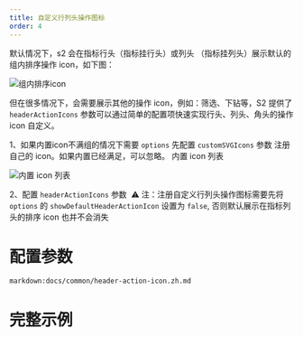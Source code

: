 ```yaml
---
title: 自定义行列头操作图标
order: 4
---
```


默认情况下，s2 会在指标行头（指标挂行头）或列头 （指标挂列头）展示默认的组内排序操作 icon，如下图：

![组内排序icon](https://intranetproxy.alipay.com/skylark/lark/0/2021/png/315626/1632466011246-d40bad8b-7d71-430b-a2c7-f3f11c9f8050.png#clientId=uebe03e5f-c55b-4&from=paste&height=236&id=u01e893d7&margin=%5Bobject%20Object%5D&name=image.png&originHeight=472&originWidth=1744&originalType=binary&ratio=1&size=136679&status=done&style=none&taskId=u7cd02bb4-2341-4554-8d42-2f92bb9288f&width=872)

但在很多情况下，会需要展示其他的操作 icon，例如：筛选、下钻等，S2 提供了 `headerActionIcons` 参数可以通过简单的配置项快速实现行头、列头、角头的操作 icon 自定义。

1、如果内置icon不满组的情况下需要 `options` 先配置 `customSVGIcons` 参数 注册自己的 icon。如果内置已经满足，可以忽略。
内置 icon 列表

![内置 icon 列表](https://gw.alipayobjects.com/zos/antfincdn/8Bxia4Q64X/d4d4feec-4186-49c4-9d30-df5cff74b6ef.png)

2、配置 `headerActionIcons` 参数
​
⚠️ 注：注册自定义行列头操作图标需要先将 `options` 的 `showDefaultHeaderActionIcon` 设置为 `false`, 否则默认展示在指标列头的排序 icon 也并不会消失

# 配置参数

`markdown:docs/common/header-action-icon.zh.md`

# 完整示例

<playground path='interaction/advanced/demo/custom-header-action-icon.tsx' rid='container' height='400'></playground>
